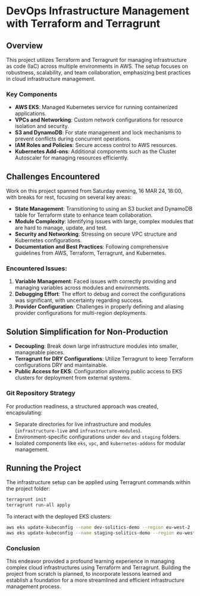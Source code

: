 # DevOps Infrastructure Management with Terraform and Terragrunt

## Overview

This project utilizes Terraform and Terragrunt for managing infrastructure as code (IaC) across multiple environments in AWS. The setup focuses on robustness, scalability, and team collaboration, emphasizing best practices in cloud infrastructure management.

### Key Components

- **AWS EKS**: Managed Kubernetes service for running containerized applications.
- **VPCs and Networking**: Custom network configurations for resource isolation and security.
- **S3 and DynamoDB**: For state management and lock mechanisms to prevent conflicts during concurrent operations.
- **IAM Roles and Policies**: Secure access control to AWS resources.
- **Kubernetes Add-ons**: Additional components such as the Cluster Autoscaler for managing resources efficiently.

## Challenges Encountered

Work on this project spanned from Saturday evening, 16 MAR 24, 18:00, with breaks for rest, focusing on several key areas:

- **State Management**: Transitioning to using an S3 bucket and DynamoDB table for Terraform state to enhance team collaboration.
- **Module Complexity**: Identifying issues with large, complex modules that are hard to manage, update, and test.
- **Security and Networking**: Stressing on secure VPC structure and Kubernetes configurations.
- **Documentation and Best Practices**: Following comprehensive guidelines from AWS, Terraform, Terragrunt, and Kubernetes.

### Encountered Issues:

1. **Variable Management**: Faced issues with correctly providing and managing variables across modules and environments.
2. **Debugging Effort**: The effort to debug and correct the configurations was significant, with uncertainty regarding success.
3. **Provider Configuration**: Challenges in properly defining and aliasing provider configurations for multi-region deployments.

## Solution Simplification for Non-Production

- **Decoupling**: Break down large infrastructure modules into smaller, manageable pieces.
- **Terragrunt for DRY Configurations**: Utilize Terragrunt to keep Terraform configurations DRY and maintainable.
- **Public Access for EKS**: Configuration allowing public access to EKS clusters for deployment from external systems.

### Git Repository Strategy

For production readiness, a structured approach was created, encapsulating:

- Separate directories for live infrastructure and modules (`infrastructure-live` and `infrastructure-modules`).
- Environment-specific configurations under `dev` and `staging` folders.
- Isolated components like `eks`, `vpc`, and `kubernetes-addons` for modular management.

## Running the Project

The infrastructure setup can be applied using Terragrunt commands within the project folder:

```bash
terragrunt init
terragrunt run-all apply
```

To interact with the deployed EKS clusters:

```bash
aws eks update-kubeconfig --name dev-solitics-demo --region eu-west-2
aws eks update-kubeconfig --name staging-solitics-demo --region eu-west-2
```

### Conclusion

This endeavor provided a profound learning experience in managing complex cloud infrastructures using Terraform and Terragrunt. Building the project from scratch is planned, to incorporate lessons learned and establish a foundation for a more streamlined and efficient infrastructure management process.